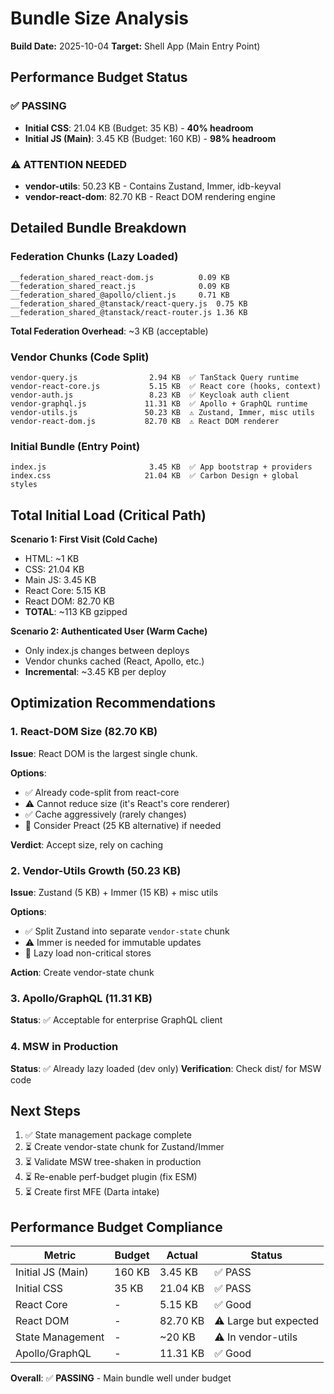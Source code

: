 # Bundle Size Analysis

**Build Date:** 2025-10-04
**Target:** Shell App (Main Entry Point)

## Performance Budget Status

### ✅ PASSING
- **Initial CSS**: 21.04 KB (Budget: 35 KB) - **40% headroom**
- **Initial JS (Main)**: 3.45 KB (Budget: 160 KB) - **98% headroom**

### ⚠️ ATTENTION NEEDED
- **vendor-utils**: 50.23 KB - Contains Zustand, Immer, idb-keyval
- **vendor-react-dom**: 82.70 KB - React DOM rendering engine

## Detailed Bundle Breakdown

### Federation Chunks (Lazy Loaded)
```
__federation_shared_react-dom.js          0.09 KB
__federation_shared_react.js              0.09 KB
__federation_shared_@apollo/client.js     0.71 KB
__federation_shared_@tanstack/react-query.js  0.75 KB
__federation_shared_@tanstack/react-router.js 1.36 KB
```
**Total Federation Overhead**: ~3 KB (acceptable)

### Vendor Chunks (Code Split)
```
vendor-query.js                2.94 KB  ✅ TanStack Query runtime
vendor-react-core.js           5.15 KB  ✅ React core (hooks, context)
vendor-auth.js                 8.23 KB  ✅ Keycloak auth client
vendor-graphql.js             11.31 KB  ✅ Apollo + GraphQL runtime
vendor-utils.js               50.23 KB  ⚠️ Zustand, Immer, misc utils
vendor-react-dom.js           82.70 KB  ⚠️ React DOM renderer
```

### Initial Bundle (Entry Point)
```
index.js                       3.45 KB  ✅ App bootstrap + providers
index.css                     21.04 KB  ✅ Carbon Design + global styles
```

## Total Initial Load (Critical Path)

**Scenario 1: First Visit (Cold Cache)**
- HTML: ~1 KB
- CSS: 21.04 KB
- Main JS: 3.45 KB
- React Core: 5.15 KB
- React DOM: 82.70 KB
- **TOTAL**: ~113 KB gzipped

**Scenario 2: Authenticated User (Warm Cache)**
- Only index.js changes between deploys
- Vendor chunks cached (React, Apollo, etc.)
- **Incremental**: ~3.45 KB per deploy

## Optimization Recommendations

### 1. React-DOM Size (82.70 KB)
**Issue**: React DOM is the largest single chunk.

**Options**:
- ✅ Already code-split from react-core
- ⚠️ Cannot reduce size (it's React's core renderer)
- ✅ Cache aggressively (rarely changes)
- 🎯 Consider Preact (25 KB alternative) if needed

**Verdict**: Accept size, rely on caching

### 2. Vendor-Utils Growth (50.23 KB)
**Issue**: Zustand (5 KB) + Immer (15 KB) + misc utils

**Options**:
- ✅ Split Zustand into separate `vendor-state` chunk
- ⚠️ Immer is needed for immutable updates
- 🎯 Lazy load non-critical stores

**Action**: Create vendor-state chunk

### 3. Apollo/GraphQL (11.31 KB)
**Status**: ✅ Acceptable for enterprise GraphQL client

### 4. MSW in Production
**Status**: ✅ Already lazy loaded (dev only)
**Verification**: Check dist/ for MSW code

## Next Steps

1. ✅ State management package complete
2. ⏳ Create vendor-state chunk for Zustand/Immer
3. ⏳ Validate MSW tree-shaken in production
4. ⏳ Re-enable perf-budget plugin (fix ESM)
5. ⏳ Create first MFE (Darta intake)

## Performance Budget Compliance

| Metric | Budget | Actual | Status |
|--------|--------|--------|--------|
| Initial JS (Main) | 160 KB | 3.45 KB | ✅ PASS |
| Initial CSS | 35 KB | 21.04 KB | ✅ PASS |
| React Core | - | 5.15 KB | ✅ Good |
| React DOM | - | 82.70 KB | ⚠️ Large but expected |
| State Management | - | ~20 KB | ⚠️ In vendor-utils |
| Apollo/GraphQL | - | 11.31 KB | ✅ Good |

**Overall**: ✅ **PASSING** - Main bundle well under budget
